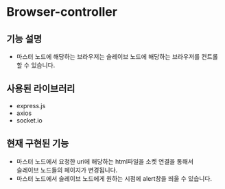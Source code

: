 # Browser-controller

## 기능 설명

* 마스터 노드에 해당하는 브라우저는 슬레이브 노드에 해당하는 브라우저를 컨트롤 할 수 있습니다.

## 사용된 라이브러리

* express.js
* axios
* socket.io
  
## 현재 구현된 기능

* 마스터 노드에서 요청한 uri에 해당하는 html파일을 소켓 연결을 통해서<br> 슬레이브 노드들의 페이지가 변경됩니다.
* 마스터 노드에서 슬레이브 노드에게 원하는 시점에 alert창을 띄울 수 있습니다.